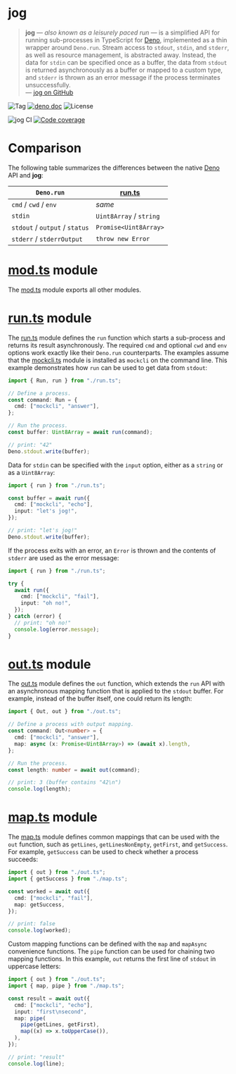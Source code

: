 # jog

> **jog** — _also known as a leisurely paced run_ — is a simplified API for
> running sub-processes in TypeScript for [Deno], implemented as a thin wrapper
> around `Deno.run`. Stream access to `stdout`, `stdin`, and `stderr`, as well
> as resource management, is abstracted away. Instead, the data for `stdin` can
> be specified once as a buffer, the data from `stdout` is returned
> asynchronously as a buffer or mapped to a custom type, and `stderr` is thrown
> as an error message if the process terminates unsuccessfully.
> <br/> — [jog on GitHub]

![Tag](https://img.shields.io/github/v/tag/eibens/jog)
[![deno doc](https://doc.deno.land/badge.svg)](https://doc.deno.land/https/deno.land/x/mod.ts)
![License](https://img.shields.io/github/license/eibens/jog)

![jog CI](https://github.com/eibens/jog/workflows/ci/badge.svg)
[![Code coverage](https://img.shields.io/codecov/c/github/eibens/jog)](https://codecov.io/gh/eibens/jog)

# Comparison

The following table summarizes the differences between the native [Deno] API and
**jog**:

| `Deno.run`                     | [run.ts]                |
| ------------------------------ | ----------------------- |
| `cmd` / `cwd` / `env`          | _same_                  |
| `stdin`                        | `Uint8Array` / `string` |
| `stdout` / `output` / `status` | `Promise<Uint8Array>`   |
| `stderr` / `stderrOutput`      | `throw new Error`       |

# [mod.ts] module

The [mod.ts] module exports all other modules.

# [run.ts] module

The [run.ts] module defines the `run` function which starts a sub-process and
returns its result asynchronously. The required `cmd` and optional `cwd` and
`env` options work exactly like their `Deno.run` counterparts. The examples
assume that the [mockcli.ts] module is installed as `mockcli` on the command
line. This example demonstrates how `run` can be used to get data from `stdout`:

```ts
import { Run, run } from "./run.ts";

// Define a process.
const command: Run = {
  cmd: ["mockcli", "answer"],
};

// Run the process.
const buffer: Uint8Array = await run(command);

// print: "42"
Deno.stdout.write(buffer);
```

Data for `stdin` can be specified with the `input` option, either as a `string`
or as a `Uint8Array`:

```ts
import { run } from "./run.ts";

const buffer = await run({
  cmd: ["mockcli", "echo"],
  input: "let's jog!",
});

// print: "let's jog!"
Deno.stdout.write(buffer);
```

If the process exits with an error, an `Error` is thrown and the contents of
`stderr` are used as the error message:

```ts
import { run } from "./run.ts";

try {
  await run({
    cmd: ["mockcli", "fail"],
    input: "oh no!",
  });
} catch (error) {
  // print: "oh no!"
  console.log(error.message);
}
```

# [out.ts] module

The [out.ts] module defines the `out` function, which extends the `run` API with
an asynchronous mapping function that is applied to the `stdout` buffer. For
example, instead of the buffer itself, one could return its length:

```ts
import { Out, out } from "./out.ts";

// Define a process with output mapping.
const command: Out<number> = {
  cmd: ["mockcli", "answer"],
  map: async (x: Promise<Uint8Array>) => (await x).length,
};

// Run the process.
const length: number = await out(command);

// print: 3 (buffer contains "42\n")
console.log(length);
```

# [map.ts] module

The [map.ts] module defines common mappings that can be used with the `out`
function, such as `getLines`, `getLinesNonEmpty`, `getFirst`, and `getSuccess`.
For example, `getSuccess` can be used to check whether a process succeeds:

```ts
import { out } from "./out.ts";
import { getSuccess } from "./map.ts";

const worked = await out({
  cmd: ["mockcli", "fail"],
  map: getSuccess,
});

// print: false
console.log(worked);
```

Custom mapping functions can be defined with the `map` and `mapAsync`
convenience functions. The `pipe` function can be used for chaining two mapping
functions. In this example, `out` returns the first line of `stdout` in
uppercase letters:

```ts
import { out } from "./out.ts";
import { map, pipe } from "./map.ts";

const result = await out({
  cmd: ["mockcli", "echo"],
  input: "first\nsecond",
  map: pipe(
    pipe(getLines, getFirst),
    map((x) => x.toUpperCase()),
  ),
});

// print: "result"
console.log(line);
```

[jog on GitHub]: https://github.com/eibens/jog
[Deno]: https://deno.land
[mod.ts]: mod.ts
[run.ts]: run.ts
[out.ts]: out.ts
[map.ts]: map.ts
[mockcli.ts]: mockcli.ts
